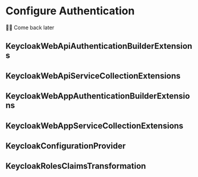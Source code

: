 # Configure Authentication

🚧👋 Come back later

## KeycloakWebApiAuthenticationBuilderExtensions

## KeycloakWebApiServiceCollectionExtensions

## KeycloakWebAppAuthenticationBuilderExtensions

## KeycloakWebAppServiceCollectionExtensions

## KeycloakConfigurationProvider

## KeycloakRolesClaimsTransformation
